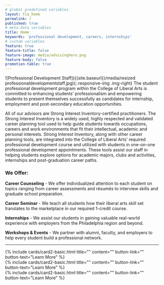 ```yaml
---
# global predefined variables
layout: tla_home
permalink: /
published: true
# meta-data variables
title: Home
keywords: 'professional development, careers, internships'
# custom variables
feature: true
feature-title: false
feature-image: media/advisinghero.png
feature-body: false
promotion-table: true
---
```

![Professional Development Staff]({{site.baseurl}}/media/resized professionaldevelopmentstaff.jpg){:.responsive-img .img-right}
The student professional development program within the College of Liberal Arts is committed to enhancing students’ professionalism and empowering students to present themselves successfully as candidates for internship, employment and post-secondary education opportunities.

All of our advisors are Strong Interest Inventory-certified practitioners. The Strong Interest Inventory is a widely used, highly respected and validated career planning tool used to help guide students towards occupations, careers and work environments that fit their intellectual, academic and personal interests. Strong Interest Inventory, along with other career planning tools, are integrated into the College of Liberal Arts' required professional development course and utilized with students in one-on-one professional development appointments. These tools assist our staff in helping students explore options for academic majors, clubs and activities, internships and post-graduation career paths.

### We Offer:
**Career Counseling** - We offer individualized attention to each student on topics ranging from career assessments and résumés to interview skills and graduate school preparation.

**Career Seminar** - We teach all students how their liberal arts skill set translates to the marketplace in our required 1-credit course.

**Internships** - We assist our students in gaining valuable real-world experience with employers from the Philadelphia region and beyond.

**Workshops & Events** - We partner with alumni, faculty, and employers to help every student build a professional network.

___

<div class="row row-wide">
  <div class="col m12 l4">{% include cards/card2-basic.html
    title=""
    content=""
    button-link=""
    button-text="Learn More" %}
  </div>
  <div class="col m12 l4">{% include cards/card2-basic.html
    title=""
    content=""
    button-link=""
    button-text="Learn More" %}
    </div>
    <div class="col m12 l4">{% include cards/card2-basic.html
      title=""
      content=""
      button-link=""
      button-text="Learn More" %}
    </div>
</div>
